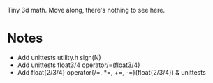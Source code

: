 Tiny 3d math. Move along, there's nothing to see here.

# Notes

- Add unittests utility.h sign(N)
- Add unittests float3/4 operator/=(float3/4)
- Add float{2/3/4} operator{/=, *=, +=, -=}(float{2/3/4}) & unittests
